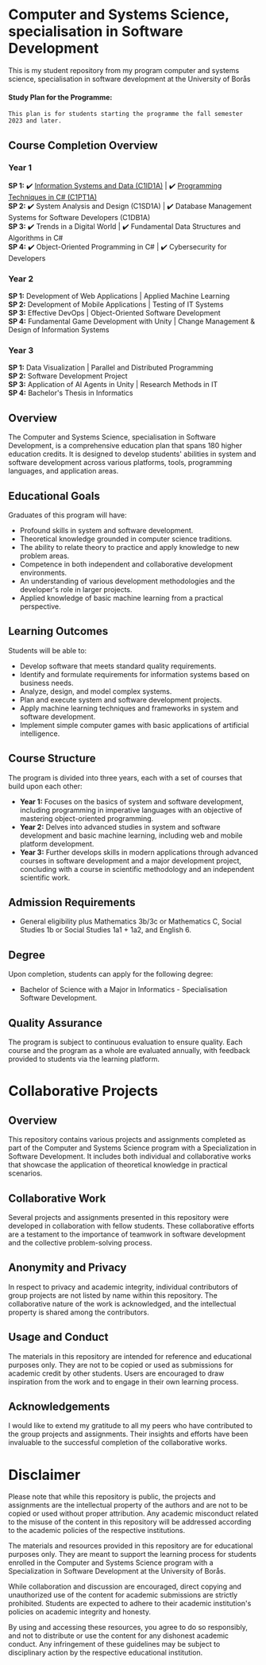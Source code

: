 # Computer and Systems Science, specialisation in Software Development
This is my student repository from my program computer and systems science, specialisation in software development at the University of Borås

#### Study Plan for the Programme:
```
This plan is for students starting the programme the fall semester 2023 and later.
```

## Course Completion Overview

### Year 1
**SP 1:** ✔️ [Information Systems and Data (C1ID1A)](https://github.com/Abdriano95/CompAndSystemsSci-UnivesityofBoras/tree/main/Information%20Systems%20and%20Data%20-%20C1ID1A) | ✔️ [Programming Techniques in C# (C1PT1A)](https://github.com/Abdriano95/CompAndSystemsSci-UnivesityofBoras/tree/main/Programming%20Techniques%20in%20C%23%20-%20C1PT1A)  
**SP 2:** ✔️ System Analysis and Design (C1SD1A) | ✔️ 
Database Management Systems for Software Developers (C1DB1A)  
**SP 3:** ✔️ Trends in a Digital World | ✔️ Fundamental Data Structures and Algorithms in C#  
**SP 4:** ✔️ Object-Oriented Programming in C# | ✔️ Cybersecurity for Developers  

### Year 2
**SP 1:** Development of Web Applications | Applied Machine Learning  
**SP 2:** Development of Mobile Applications | Testing of IT Systems  
**SP 3:** Effective DevOps | Object-Oriented Software Development  
**SP 4:** Fundamental Game Development with Unity | Change Management & Design of Information Systems  

### Year 3
**SP 1:** Data Visualization | Parallel and Distributed Programming  
**SP 2:** Software Development Project  
**SP 3:** Application of AI Agents in Unity | Research Methods in IT  
**SP 4:** Bachelor's Thesis in Informatics  




## Overview
The Computer and Systems Science, specialisation in Software Development, is a comprehensive education plan that spans 180 higher education credits. It is designed to develop students' abilities in system and software development across various platforms, tools, programming languages, and application areas.

## Educational Goals
Graduates of this program will have:
- Profound skills in system and software development.
- Theoretical knowledge grounded in computer science traditions.
- The ability to relate theory to practice and apply knowledge to new problem areas.
- Competence in both independent and collaborative development environments.
- An understanding of various development methodologies and the developer's role in larger projects.
- Applied knowledge of basic machine learning from a practical perspective.

## Learning Outcomes
Students will be able to:
- Develop software that meets standard quality requirements.
- Identify and formulate requirements for information systems based on business needs.
- Analyze, design, and model complex systems.
- Plan and execute system and software development projects.
- Apply machine learning techniques and frameworks in system and software development.
- Implement simple computer games with basic applications of artificial intelligence.

## Course Structure
The program is divided into three years, each with a set of courses that build upon each other:
- **Year 1:** Focuses on the basics of system and software development, including programming in imperative languages with an objective of mastering object-oriented programming.
- **Year 2:** Delves into advanced studies in system and software development and basic machine learning, including web and mobile platform development.
- **Year 3:** Further develops skills in modern applications through advanced courses in software development and a major development project, concluding with a course in scientific methodology and an independent scientific work.

## Admission Requirements
- General eligibility plus Mathematics 3b/3c or Mathematics C, Social Studies 1b or Social Studies 1a1 + 1a2, and English 6.

## Degree
Upon completion, students can apply for the following degree:
- Bachelor of Science with a Major in Informatics - Specialisation Software Development.

## Quality Assurance
The program is subject to continuous evaluation to ensure quality. Each course and the program as a whole are evaluated annually, with feedback provided to students via the learning platform.

# Collaborative Projects

## Overview
This repository contains various projects and assignments completed as part of the Computer and Systems Science program with a Specialization in Software Development. It includes both individual and collaborative works that showcase the application of theoretical knowledge in practical scenarios.

## Collaborative Work
Several projects and assignments presented in this repository were developed in collaboration with fellow students. These collaborative efforts are a testament to the importance of teamwork in software development and the collective problem-solving process.

## Anonymity and Privacy
In respect to privacy and academic integrity, individual contributors of group projects are not listed by name within this repository. The collaborative nature of the work is acknowledged, and the intellectual property is shared among the contributors.

## Usage and Conduct
The materials in this repository are intended for reference and educational purposes only. They are not to be copied or used as submissions for academic credit by other students. Users are encouraged to draw inspiration from the work and to engage in their own learning process.

## Acknowledgements
I would like to extend my gratitude to all my peers who have contributed to the group projects and assignments. Their insights and efforts have been invaluable to the successful completion of the collaborative works.

# Disclaimer
Please note that while this repository is public, the projects and assignments are the intellectual property of the authors and are not to be copied or used without proper attribution. Any academic misconduct related to the misuse of the content in this repository will be addressed according to the academic policies of the respective institutions.

The materials and resources provided in this repository are for educational purposes only. They are meant to support the learning process for students enrolled in the Computer and Systems Science program with a Specialization in Software Development at the University of Borås.

While collaboration and discussion are encouraged, direct copying and unauthorized use of the content for academic submissions are strictly prohibited. Students are expected to adhere to their academic institution's policies on academic integrity and honesty.

By using and accessing these resources, you agree to do so responsibly, and not to distribute or use the content for any dishonest academic conduct. Any infringement of these guidelines may be subject to disciplinary action by the respective educational institution.

